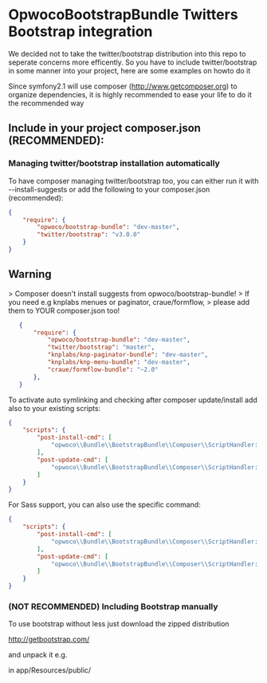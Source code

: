 OpwocoBootstrapBundle Twitters Bootstrap integration
==================================================

We decided not to take the twitter/bootstrap distribution into this repo to seperate concerns more efficently.
So you have to include twitter/bootstrap in some manner into your project, here are some examples on howto do it

Since symfony2.1 will use composer (http://www.getcomposer.org) to organize dependencies, it is highly recommended to ease your life to do it the recommended way

## Include in your project composer.json (RECOMMENDED):

### Managing twitter/bootstrap installation automatically

To have composer managing twitter/bootstrap too, you can either run it with
--install-suggests or add the following to your composer.json (recommended):

```json
{
    "require": {
        "opwoco/bootstrap-bundle": "dev-master",
        "twitter/bootstrap": "v3.0.0"
    }
}
```

       
<h2 id="Warning">Warning</h2>
> Composer doesn't install suggests from opwoco/bootstrap-bundle!
> If you need e.g knplabs menues or paginator, craue/formflow, 
> please add them to YOUR composer.json too!

```json
   {
       "require": {
           "opwoco/bootstrap-bundle": "dev-master",
           "twitter/bootstrap": "master",
           "knplabs/knp-paginator-bundle": "dev-master",
           "knplabs/knp-menu-bundle": "dev-master",
           "craue/formflow-bundle": "~2.0"
       },
   }
```

To activate auto symlinking and checking after composer update/install add also to your existing scripts:

```json
{
    "scripts": {
        "post-install-cmd": [
            "opwoco\\Bundle\\BootstrapBundle\\Composer\\ScriptHandler::postInstallSymlinkTwitterBootstrap"
        ],
        "post-update-cmd": [
            "opwoco\\Bundle\\BootstrapBundle\\Composer\\ScriptHandler::postInstallSymlinkTwitterBootstrap"
        ]
    }
}
```

For Sass support, you can also use the specific command:

```json
{
    "scripts": {
        "post-install-cmd": [
            "opwoco\\Bundle\\BootstrapBundle\\Composer\\ScriptHandler::postInstallSymlinkTwitterBootstrapSass"
        ],
        "post-update-cmd": [
            "opwoco\\Bundle\\BootstrapBundle\\Composer\\ScriptHandler::postInstallSymlinkTwitterBootstrapSass"
        ]
    }
}
```
 

### (NOT RECOMMENDED) Including Bootstrap manually

To use bootstrap without less just download the zipped distribution

 http://getbootstrap.com/
 
 and unpack it e.g.
 
 in app/Resources/public/

